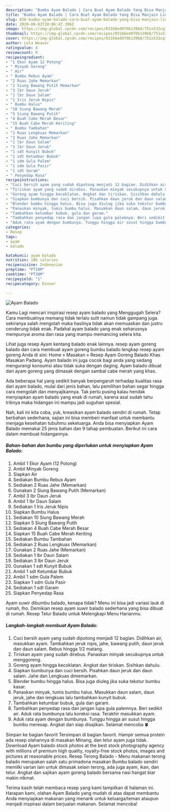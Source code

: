 ```yaml
---
description: "Bumbu Ayam Balado | Cara Buat Ayam Balado Yang Bisa Manjain Lidah"
title: "Bumbu Ayam Balado | Cara Buat Ayam Balado Yang Bisa Manjain Lidah"
slug: 826-bumbu-ayam-balado-cara-buat-ayam-balado-yang-bisa-manjain-lidah
date: 2020-08-03T20:06:47.396Z
image: https://img-global.cpcdn.com/recipes/03166ed9f0b139b8/751x532cq70/ayam-balado-foto-resep-utama.jpg
thumbnail: https://img-global.cpcdn.com/recipes/03166ed9f0b139b8/751x532cq70/ayam-balado-foto-resep-utama.jpg
cover: https://img-global.cpcdn.com/recipes/03166ed9f0b139b8/751x532cq70/ayam-balado-foto-resep-utama.jpg
author: Lela Weaver
ratingvalue: 4
reviewcount: 9
recipeingredient:
- "1 Ekor Ayam 12 Potong"
- " Minyak Goreng"
- " Air"
- " Bumbu Rebus Ayam"
- "2 Ruas Jahe Memarkan"
- "2 Siung Bawang Putih Memarkan"
- "3 lbr Daun Jeruk"
- "1 lbr Daun Salam"
- "1 Iris Jeruk Nipis"
- " Bumbu Halus"
- "10 Siung Bawang Merah"
- "5 Siung Bawang Putih"
- "4 Buah Cabe Merah Besar"
- "15 Buah Cabe Merah Keriting"
- " Bumbu Tambahan"
- "2 Ruas Lengkuas Memarkan"
- "2 Ruas Jahe Memarkan"
- "1 lbr Daun Salam"
- "3 lbr Daun Jeruk"
- "1 sdt Kunyit Bubuk"
- "1 sdt Ketumbar Bubuk"
- "1 sdm Gula Palem"
- "1 sdm Gula Pasir"
- "1 sdt Garam"
- " Penyedap Rasa"
recipeinstructions:
- "Cuci bersih ayam yang sudah dipotong menjadi 12 bagian. Didihkan air, masukkan ayam. Tambahkan jeruk nipis, jahe, bawang putih, daun jeruk dan daun salam. Rebus hingga 1/2 matang."
- "Tiriskan ayam yang sudah direbus. Panaskan minyak secukupnya untuk menggoreng."
- "Goreng ayam hingga kecoklatan. Angkat dan tiriskan. Sisihkan dahulu."
- "Siapkan bumbunya dan cuci bersih. Pisahkan daun jeruk dan daun salam. Jahe dan Lengkuas dimemarkan."
- "Blender bumbu hingga halus. Bisa juga diuleg jika suka tekstur bumbu kasar."
- "Panaskan minyak, tumis bumbu halus. Masukkan daun salam, daun jeruk, jahe dan lengkuas lalu tambahkan kunyit bubuk."
- "Tambahkan ketumbar bubuk, gula dan garam."
- "Tambahkan penyedap rasa dan jangan lupa gula palemnya. Beri sedikit air. Aduk rata bumbunya lalu koreksi rasa. Terakhir masukkan ayam."
- "Aduk rata ayam dengan bumbunya. Tunggu hingga air susut hingga bumbu meresap. Angkat dan siap disajikan. Selamat mencoba 🍀"
categories:
- Resep
tags:
- ayam
- balado

katakunci: ayam balado 
nutrition: 186 calories
recipecuisine: Indonesian
preptime: "PT10M"
cooktime: "PT38M"
recipeyield: "1"
recipecategory: Dinner

---
```



![Ayam Balado](https://img-global.cpcdn.com/recipes/03166ed9f0b139b8/751x532cq70/ayam-balado-foto-resep-utama.jpg)

Kamu Lagi mencari inspirasi resep ayam balado yang Menggugah Selera? Cara membuatnya memang tidak terlalu sulit namun tidak gampang juga. sekiranya salah mengolah maka hasilnya tidak akan memuaskan dan justru cenderung tidak enak. Padahal ayam balado yang enak seharusnya mempunyai aroma dan rasa yang mampu memancing selera kita.

Lihat juga resep Ayam kentang balado enak lainnya. resep ayam goreng balado dan cara membuat ayam goreng bumbu balado lengkap resep ayam goreng Anda di sini: Home » Masakan » Resep Ayam Goreng Balado Khas Masakan Padang. Ayam balado ini juga cocok bagi anda yang sedang mengurangi konsumsi atau tidak suka dengan daging. Ayam balado dibuat dari ayam goreng yang dimasak dengan sambal cabe merah yang khas.

Ada beberapa hal yang sedikit banyak berpengaruh terhadap kualitas rasa dari ayam balado, mulai dari jenis bahan, lalu pemilihan bahan segar hingga cara mengolah dan menyajikannya. Tak perlu pusing kalau hendak menyiapkan ayam balado yang enak di rumah, karena asal sudah tahu triknya maka hidangan ini mampu jadi suguhan spesial.


Nah, kali ini kita coba, yuk, kreasikan ayam balado sendiri di rumah. Tetap berbahan sederhana, sajian ini bisa memberi manfaat untuk membantu menjaga kesehatan tubuhmu sekeluarga. Anda bisa menyiapkan Ayam Balado memakai 25 jenis bahan dan 9 tahap pembuatan. Berikut ini cara dalam membuat hidangannya.

<!--inarticleads1-->

##### Bahan-bahan dan bumbu yang diperlukan untuk menyiapkan Ayam Balado:

1. Ambil 1 Ekor Ayam (12 Potong)
1. Ambil  Minyak Goreng
1. Siapkan  Air
1. Sediakan  Bumbu Rebus Ayam
1. Sediakan 2 Ruas Jahe (Memarkan)
1. Gunakan 2 Siung Bawang Putih (Memarkan)
1. Ambil 3 lbr Daun Jeruk
1. Ambil 1 lbr Daun Salam
1. Sediakan 1 Iris Jeruk Nipis
1. Siapkan  Bumbu Halus
1. Sediakan 10 Siung Bawang Merah
1. Siapkan 5 Siung Bawang Putih
1. Sediakan 4 Buah Cabe Merah Besar
1. Siapkan 15 Buah Cabe Merah Keriting
1. Sediakan  Bumbu Tambahan
1. Sediakan 2 Ruas Lengkuas (Memarkan)
1. Gunakan 2 Ruas Jahe (Memarkan)
1. Sediakan 1 lbr Daun Salam
1. Sediakan 3 lbr Daun Jeruk
1. Gunakan 1 sdt Kunyit Bubuk
1. Ambil 1 sdt Ketumbar Bubuk
1. Ambil 1 sdm Gula Palem
1. Siapkan 1 sdm Gula Pasir
1. Sediakan 1 sdt Garam
1. Siapkan  Penyedap Rasa


Ayam suwir dibumbu balado, kenapa tidak? Menu ini bisa jadi variasi lauk di rumah, lho. Demikian resep ayam suwir balado sederhana yang bisa dibuat di rumah. Resep Telur Balado untuk Melengkapi Menu Harianmu. 

<!--inarticleads2-->

##### Langkah-langkah membuat Ayam Balado:

1. Cuci bersih ayam yang sudah dipotong menjadi 12 bagian. Didihkan air, masukkan ayam. Tambahkan jeruk nipis, jahe, bawang putih, daun jeruk dan daun salam. Rebus hingga 1/2 matang.
1. Tiriskan ayam yang sudah direbus. Panaskan minyak secukupnya untuk menggoreng.
1. Goreng ayam hingga kecoklatan. Angkat dan tiriskan. Sisihkan dahulu.
1. Siapkan bumbunya dan cuci bersih. Pisahkan daun jeruk dan daun salam. Jahe dan Lengkuas dimemarkan.
1. Blender bumbu hingga halus. Bisa juga diuleg jika suka tekstur bumbu kasar.
1. Panaskan minyak, tumis bumbu halus. Masukkan daun salam, daun jeruk, jahe dan lengkuas lalu tambahkan kunyit bubuk.
1. Tambahkan ketumbar bubuk, gula dan garam.
1. Tambahkan penyedap rasa dan jangan lupa gula palemnya. Beri sedikit air. Aduk rata bumbunya lalu koreksi rasa. Terakhir masukkan ayam.
1. Aduk rata ayam dengan bumbunya. Tunggu hingga air susut hingga bumbu meresap. Angkat dan siap disajikan. Selamat mencoba 🍀


Simpan ke bagian favorit Tersimpan di bagian favorit. Hampir semua protein ada resep olahannya di masakan Minang, dan telur ayam juga tidak. Download Ayam balado stock photos at the best stock photography agency with millions of premium high quality, royalty-free stock photos, images and pictures at reasonable prices. Resep Terong Balado - Menu makanan terong balado merupakan salah satu primadona masakan Bumbu balado sendiri memilki varian lain untuk dimasak selain terong, ada juga ayam, ikan, dan telur. Angkat dan sajikan ayam goreng balado bersama nasi hangat biar makin nikmat. 

Terima kasih telah membaca resep yang kami tampilkan di halaman ini. Harapan kami, olahan Ayam Balado yang mudah di atas dapat membantu Anda menyiapkan makanan yang menarik untuk keluarga/teman ataupun menjadi inspirasi dalam berjualan makanan. Selamat mencoba!
